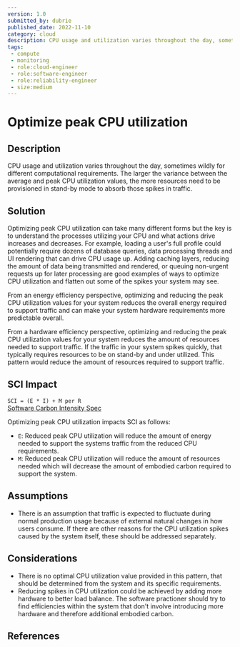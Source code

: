 ```yaml
---
version: 1.0
submitted_by: dubrie
published_date: 2022-11-10
category: cloud
description: CPU usage and utilization varies throughout the day, sometimes wildly for different computational requirements. The larger the variance between the average and peak CPU utilization values, the more resources need to be provisioned in stand-by mode to absorb those spikes in traffic. 
tags: 
 - compute
 - monitoring
 - role:cloud-engineer
 - role:software-engineer
 - role:reliability-engineer
 - size:medium
---
```


# Optimize peak CPU utilization

## Description

CPU usage and utilization varies throughout the day, sometimes wildly for different computational requirements. The larger the variance between the average and peak CPU utilization values, the more resources need to be provisioned in stand-by mode to absorb those spikes in traffic. 

## Solution

Optimizing peak CPU utilization can take many different forms but the key is to understand the processes utilizing your CPU and what actions drive increases and decreases. For example, loading a user's full profile could potentially require dozens of database queries, data processing threads and UI rendering that can drive CPU usage up. Adding caching layers, reducing the amount of data being transmitted and rendered, or queuing non-urgent requests up for later processing are good examples of ways to optimize CPU utilization and flatten out some of the spikes your system may see.  

From an energy efficiency perspective, optimizing and reducing the peak CPU utilization values for your system reduces the overall energy required to support traffic and can make your system hardware requirements more predictable overall. 

From a hardware efficiency perspective, optimizing and reducing the peak CPU utilization values for your system reduces the amount of resources needed to support traffic. If the traffic in your system spikes quickly, that typically requires resources to be on stand-by and under utilized. This pattern would reduce the amount of resources required to support traffic. 

## SCI Impact

`SCI = (E * I) + M per R`  
[Software Carbon Intensity Spec](https://grnsft.org/sci)

Optimizing peak CPU utilization impacts SCI as follows:

- `E`: Reduced peak CPU utilization will reduce the amount of energy needed to support the systems traffic from the reduced CPU requirements.
- `M`: Reduced peak CPU utilization will reduce the amount of resources needed which will decrease the amount of embodied carbon required to support the system.

## Assumptions
- There is an assumption that traffic is expected to fluctuate during normal production usage because of external natural changes in how users consume. If there are other reasons for the CPU utilization spikes caused by the system itself, these should be addressed separately. 

## Considerations
- There is no optimal CPU utilization value provided in this pattern, that should be determined from the system and its specific requirements.
- Reducing spikes in CPU utilization could be achieved by adding more hardware to better load balance. The software practioner should try to find efficiencies within the system that don't involve introducing more hardware and therefore additional embodied carbon.
 
## References
